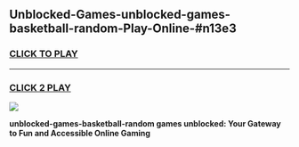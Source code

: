 
## Unblocked-Games-unblocked-games-basketball-random-Play-Online-#n13e3
<h3>
<a href="https://premium.freeplayer.one?title=unblocked-games-basketball-random&ref=27F">CLICK TO PLAY</a></h3>
<hr>

<h3>
<a href="https://premium.freeplayer.one?title=unblocked-games-basketball-random&ref=27F">CLICK 2 PLAY</a>
  
</h3>

<a href="https://premium.freeplayer.one?title=unblocked-games-basketball-random&ref=27F"><img src="https://clearcache.store/games.png"></a>


**unblocked-games-basketball-random games unblocked: Your Gateway to Fun and Accessible Online Gaming**
